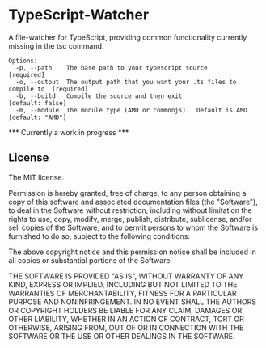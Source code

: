 TypeScript-Watcher
==================

A file-watcher for TypeScript, providing common functionality currently missing in the tsc command.  

```
Options:
  -p, --path    The base path to your typescript source                     [required]
  -o, --output  The output path that you want your .ts files to compile to  [required]
  -b, --build   Compile the source and then exit                            [default: false]
  -m, --module  The module type (AMD or commonjs).  Default is AMD          [default: "AMD"]
```

*** Currently a work in progress ***

## License
The MIT license.

Permission is hereby granted, free of charge, to any person obtaining a copy of
this software and associated documentation files (the "Software"), to deal in
the Software without restriction, including without limitation the rights to
use, copy, modify, merge, publish, distribute, sublicense, and/or sell copies
of the Software, and to permit persons to whom the Software is furnished to do
so, subject to the following conditions:

The above copyright notice and this permission notice shall be included in all
copies or substantial portions of the Software.

THE SOFTWARE IS PROVIDED "AS IS", WITHOUT WARRANTY OF ANY KIND, EXPRESS OR
IMPLIED, INCLUDING BUT NOT LIMITED TO THE WARRANTIES OF MERCHANTABILITY,
FITNESS FOR A PARTICULAR PURPOSE AND NONINFRINGEMENT. IN NO EVENT SHALL THE
AUTHORS OR COPYRIGHT HOLDERS BE LIABLE FOR ANY CLAIM, DAMAGES OR OTHER
LIABILITY, WHETHER IN AN ACTION OF CONTRACT, TORT OR OTHERWISE, ARISING FROM,
OUT OF OR IN CONNECTION WITH THE SOFTWARE OR THE USE OR OTHER DEALINGS IN THE
SOFTWARE.